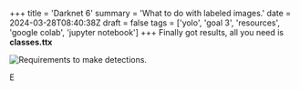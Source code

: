 +++
title = 'Darknet 6'
summary = 'What to do with labeled images.'
date = 2024-03-28T08:40:38Z
draft = false
tags = ['yolo', 'goal 3', 'resources', 'google colab', 'jupyter notebook']
+++
Finally got results, all you need is **classes.ttx**

![Requirements to make detections.](requirements.png)

E
